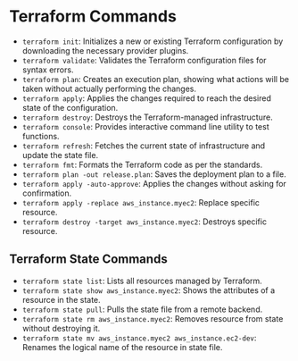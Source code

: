 # Terraform Commands

- `terraform init`: Initializes a new or existing Terraform configuration by downloading the necessary provider plugins.
- `terraform validate`: Validates the Terraform configuration files for syntax errors.
- `terraform plan`: Creates an execution plan, showing what actions will be taken without actually performing the changes.
- `terraform apply`: Applies the changes required to reach the desired state of the configuration.
- `terraform destroy`: Destroys the Terraform-managed infrastructure.
- `terraform console`: Provides interactive command line utility to test functions.
- `terraform refresh`: Fetches the current state of infrastructure and update the state file.
- `terraform fmt`: Formats the Terraform code as per the standards.
- `terraform plan -out release.plan`: Saves the deployment plan to a file.
- `terraform apply -auto-approve`: Applies the changes without asking for confirmation.
- `terraform apply -replace aws_instance.myec2`: Replace specific resource.
- `terraform destroy -target aws_instance.myec2`: Destroys specific resource.

## Terraform State Commands

- `terraform state list`: Lists all resources managed by Terraform.
- `terraform state show aws_instance.myec2`: Shows the attributes of a resource in the state.
- `terraform state pull`: Pulls the state file from a remote backend.
- `terraform state rm aws_instance.myec2`: Removes resource from state without destroying it.
- `terraform state mv aws_instance.myec2 aws_instance.ec2-dev`: Renames the logical name of the resource in state file.  
